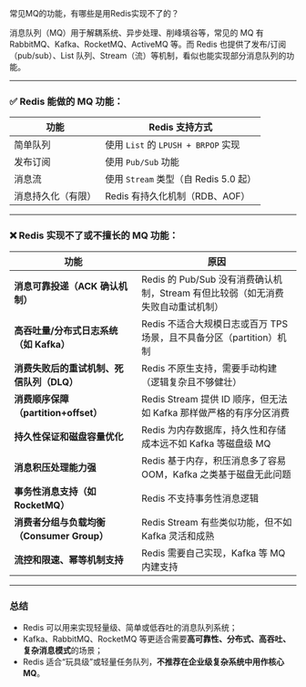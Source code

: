
常见MQ的功能，有哪些是用Redis实现不了的？

消息队列（MQ）用于解耦系统、异步处理、削峰填谷等，常见的 MQ 有 RabbitMQ、Kafka、RocketMQ、ActiveMQ 等。而 Redis 也提供了发布/订阅（pub/sub）、List 队列、Stream（流）等机制，看似也能实现部分消息队列的功能。

---

### ✅ Redis 能做的 MQ 功能：

| 功能        | Redis 支持方式                     |
| --------- | ------------------------------ |
| 简单队列      | 使用 `List` 的 `LPUSH + BRPOP` 实现 |
| 发布订阅      | 使用 `Pub/Sub` 功能                |
| 消息流       | 使用 `Stream` 类型（自 Redis 5.0 起）  |
| 消息持久化（有限） | Redis 有持久化机制（RDB、AOF）          |

---

### ❌ Redis 实现不了或不擅长的 MQ 功能：

| 功能                             | 原因                                                  |
| ------------------------------ | --------------------------------------------------- |
| **消息可靠投递（ACK 确认机制）**           | Redis 的 Pub/Sub 没有消费确认机制，Stream 有但比较弱（如无消费失败自动重试机制） |
| **高吞吐量/分布式日志系统（如 Kafka）**      | Redis 不适合大规模日志或百万 TPS 场景，且不具备分区（partition）机制        |
| **消费失败后的重试机制、死信队列（DLQ）**       | Redis 不原生支持，需要手动构建（逻辑复杂且不够健壮）                       |
| **消费顺序保障（partition+offset）**   | Redis Stream 提供 ID 顺序，但无法如 Kafka 那样做严格的有序分区消费       |
| **持久性保证和磁盘容量优化**               | Redis 为内存数据库，持久性和存储成本远不如 Kafka 等磁盘级 MQ              |
| **消息积压处理能力强**                  | Redis 基于内存，积压消息多了容易 OOM，Kafka 之类基于磁盘无此问题            |
| **事务性消息支持（如 RocketMQ）**        | Redis 不支持事务性消息逻辑                                    |
| **消费者分组与负载均衡（Consumer Group）** | Redis Stream 有些类似功能，但不如 Kafka 灵活和成熟                 |
| **流控和限速、幂等机制支持**               | Redis 需要自己实现，Kafka 等 MQ 内建支持                        |

---

### 总结

* Redis 可以用来实现轻量级、简单或低吞吐的消息队列系统；
* Kafka、RabbitMQ、RocketMQ 等更适合需要**高可靠性、分布式、高吞吐、复杂消息模式**的场景；
* Redis 适合“玩具级”或轻量任务队列，**不推荐在企业级复杂系统中用作核心 MQ**。

